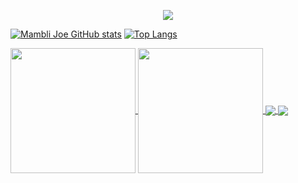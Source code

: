 <p align="center">
  <a href="https://skillicons.dev">
    <img src="https://skillicons.dev/icons?i=html,js,jquery,ts,css,sass,docker,kubernetes,figma,git,gitlab,linux,ubuntu,npm,phpstorm,react,nextjs,vite,webpack" />
  </a>
</p>

[![Mambli Joe GitHub stats](https://github-readme-stats.vercel.app/api?username=mamblijoe)](https://github.com/mamblijoe/github-readme-stats)
[![Top Langs](https://github-readme-stats.vercel.app/api/top-langs/?username=mamblijoe)](https://github.com/mamblijoe/github-readme-stats)

<a href="https://github.com/anuraghazra/github-readme-stats">
  <img height=200 align="center" src="https://github-readme-stats.vercel.app/api?username=anuraghazra" />
</a>
<a href="https://github.com/mamblijoe/convoychat">
  <img height=200 align="center" src="https://github-readme-stats.vercel.app/api/top-langs?username=mamblijoe&layout=compact&langs_count=8&card_width=320" />
</a>

<a href="https://github.com/mamblijoe/github-readme-stats">
  <img align="center" src="https://github-readme-stats.vercel.app/api/pin/?username=mamblijoe&repo=github-readme-stats" />
</a>
<a href="https://github.com/mamblijoe/convoychat">
  <img align="center" src="https://github-readme-stats.vercel.app/api/pin/?username=mamblijoe&repo=convoychat" />
</a>

